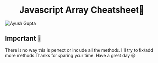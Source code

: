 <h1 align="center">
  Javascript Array Cheatsheet👾
</h1>

![Ayush Gupta ](public/img/home.png)

## Important 🚨

There is no way this is perfect or include all the methods. I'll try to fix/add more methods.Thanks for sparing your time. Have a great day 😃
